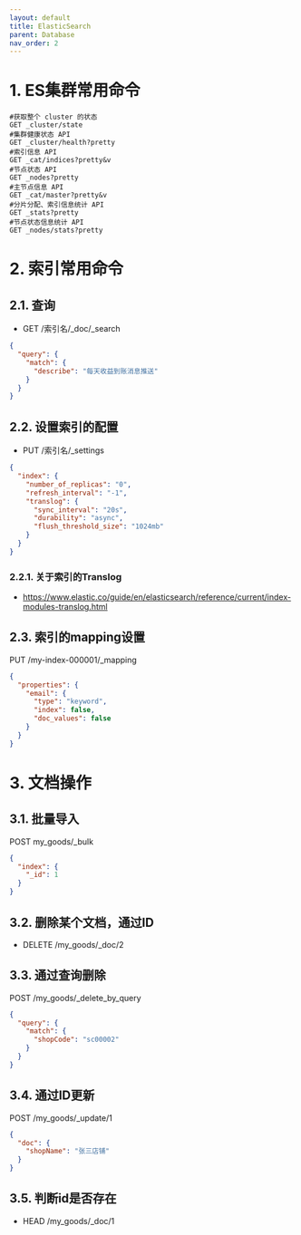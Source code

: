```yaml
---
layout: default
title: ElasticSearch
parent: Database
nav_order: 2
---
```


# 1. ES集群常用命令

```shell
#获取整个 cluster 的状态
GET _cluster/state
#集群健康状态 API
GET _cluster/health?pretty
#索引信息 API
GET _cat/indices?pretty&v
#节点状态 API
GET _nodes?pretty
#主节点信息 API
GET _cat/master?pretty&v
#分片分配、索引信息统计 API
GET _stats?pretty
#节点状态信息统计 API
GET _nodes/stats?pretty
```

# 2. 索引常用命令

## 2.1. 查询

- GET /索引名/_doc/_search

```json
{
  "query": {
    "match": {
      "describe": "每天收益到账消息推送"
    }
  }
}
```

## 2.2. 设置索引的配置

- PUT /索引名/_settings

```json
{
  "index": {
    "number_of_replicas": "0",
    "refresh_interval": "-1",
    "translog": {
      "sync_interval": "20s",
      "durability": "async",
      "flush_threshold_size": "1024mb"
    }
  }
}

```

### 2.2.1. 关于索引的Translog

- https://www.elastic.co/guide/en/elasticsearch/reference/current/index-modules-translog.html

## 2.3. 索引的mapping设置

PUT /my-index-000001/_mapping

```json
{
  "properties": {
    "email": {
      "type": "keyword",
      "index": false,
      "doc_values": false
    }
  }
}
```

# 3. 文档操作

## 3.1. 批量导入

POST my_goods/_bulk

```json
{
  "index": {
    "_id": 1
  }
}

```

## 3.2. 删除某个文档，通过ID

- DELETE /my_goods/_doc/2

## 3.3. 通过查询删除

POST /my_goods/_delete_by_query

```json
{
  "query": {
    "match": {
      "shopCode": "sc00002"
    }
  }
}
```

## 3.4. 通过ID更新

POST /my_goods/_update/1

```json
{
  "doc": {
    "shopName": "张三店铺"
  }
}
```

## 3.5. 判断id是否存在
- HEAD /my_goods/_doc/1